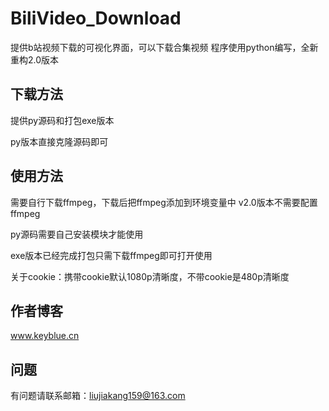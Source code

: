 # BiliVideo_Download
提供b站视频下载的可视化界面，可以下载合集视频
程序使用python编写，全新重构2.0版本

## 下载方法

提供py源码和打包exe版本

py版本直接克隆源码即可

## 使用方法

需要自行下载ffmpeg，下载后把ffmpeg添加到环境变量中
v2.0版本不需要配置ffmpeg

py源码需要自己安装模块才能使用

exe版本已经完成打包只需下载ffmpeg即可打开使用

关于cookie：携带cookie默认1080p清晰度，不带cookie是480p清晰度


## 作者博客

www.keyblue.cn

## 问题

有问题请联系邮箱：liujiakang159@163.com
